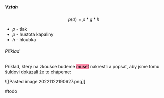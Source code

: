 ##### Vztah
$$p(\sigma)=\rho*g*h$$
- $p$ - tlak
- $\rho$ - hustota kapaliny
- $h$ - hloubka

###### Příklad
Příklad, který na zkoušce budeme <mark style="background: #FF5582A6;">muset</mark> nakrestli a popsat, aby jsme tomu šuldovi dokázali že to chápeme:

![[Pasted image 20221122190627.png]]

#todo